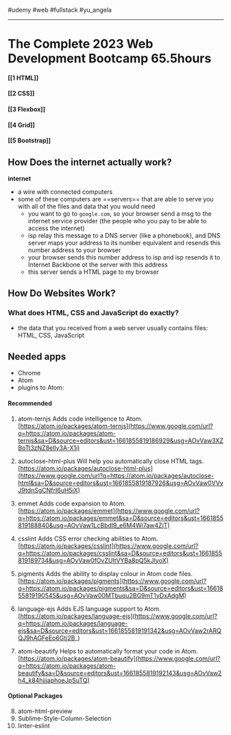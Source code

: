 #udemy #web #fullstack  #yu_angela 

-----
# The Complete 2023 Web Development Bootcamp 65.5hours

#### [[1 HTML]]
#### [[2 CSS]]
#### [[3 Flexbox]]
#### [[4 Grid]]
#### [[5 Bootstrap]]






## How Does the internet actually work?
**internet**
- a wire with connected computers
- some of these computers are ==servers== that are able to serve you with all of the files and data that you would need
	- you want to go to `google.com`, so your browser send a msg to the internet service provider (the people who you pay to be able to access the internet)
	- isp relay this message to a DNS server (like a phonebook), and DNS server maps your address to its number equivalent and resends this number address to your browser
	- your browser sends this number address to isp and isp resends it to Internet Backbone ot the server with this address
	- this server sends a HTML page to my browser

## How Do Websites Work? 
### What does HTML, CSS and JavaScript do exactly?
- the data that you received from a web server usually contains files: HTML, CSS, JavaScript

## Needed apps
- Chrome
- Atom
- plugins to Atom:
#### Recommended
1.  atom-ternjs
Adds code intelligence to Atom.
[https://atom.io/packages/atom-ternjs](https://www.google.com/url?q=https://atom.io/packages/atom-ternjs&sa=D&source=editors&ust=1661855819186929&usg=AOvVaw3XZBoTt3zNZ8elIy3A-X1i)

2.  autoclose-html-plus
Will help you automatically close HTML tags.
[https://atom.io/packages/autoclose-html-plus](https://www.google.com/url?q=https://atom.io/packages/autoclose-html&sa=D&source=editors&ust=1661855819187926&usg=AOvVaw0VVyJ9tdnSgCNfrI6uH5iX)

3.  emmet
Adds code expansion to Atom.
[https://atom.io/packages/emmet](https://www.google.com/url?q=https://atom.io/packages/emmet&sa=D&source=editors&ust=1661855819188840&usg=AOvVaw1LcBbdl9_e6M4Wi7aw4ZjT)

4.  csslint
Adds CSS error checking abilities to Atom.
[https://atom.io/packages/csslint](https://www.google.com/url?q=https://atom.io/packages/csslint&sa=D&source=editors&ust=1661855819189734&usg=AOvVaw0fOvZUltVYBa8pQ5kJIyoX)

5.  pigments
Adds the ability to display colour in Atom code files.
[https://atom.io/packages/pigments](https://www.google.com/url?q=https://atom.io/packages/pigments&sa=D&source=editors&ust=1661855819190545&usg=AOvVaw00MTbuqu2BG9mT1yDxAdgM)

6.  language-ejs
Adds EJS language support to Atom.
[https://atom.io/packages/language-ejs](https://www.google.com/url?q=https://atom.io/packages/language-ejs&sa=D&source=editors&ust=1661855819191342&usg=AOvVaw2rARQQJ9hAGFeEo6Gtj2B_)

7.  atom-beautify
Helps to automatically format your code in Atom.
[https://atom.io/packages/atom-beautify](https://www.google.com/url?q=https://atom.io/packages/atom-beautify&sa=D&source=editors&ust=1661855819192143&usg=AOvVaw2h4_k84hjjjaphoeJpSuTQ)

#### Optional Packages
8.  atom-html-preview
9.  Sublime-Style-Column-Selection
10.  linter-eslint





























